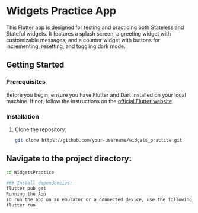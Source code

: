# Widgets Practice App

This Flutter app is designed for testing and practicing both Stateless and Stateful widgets. It features a splash screen, a greeting widget with customizable messages, and a counter widget with buttons for incrementing, resetting, and toggling dark mode.

## Getting Started

### Prerequisites

Before you begin, ensure you have Flutter and Dart installed on your local machine. If not, follow the instructions on the [official Flutter website](https://flutter.dev/docs/get-started/install).

### Installation

1. Clone the repository:
   ```bash
   git clone https://github.com/your-username/widgets_practice.git

## Navigate to the project directory:

```bash
cd WidgetsPractice

### Install dependencies:
flutter pub get
Running the App
To run the app on an emulator or a connected device, use the following command:
flutter run




